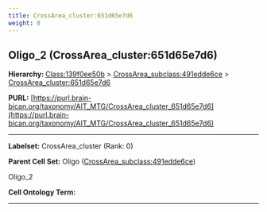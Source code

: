 ```yaml
---
title: CrossArea_cluster:651d65e7d6
weight: 8
---
```

## Oligo_2 (CrossArea_cluster:651d65e7d6)
<b>Hierarchy: </b>
[Class:139f0ee50b](../Class_139f0ee50b) >
[CrossArea_subclass:491edde6ce](../CrossArea_subclass_491edde6ce) >
[CrossArea_cluster:651d65e7d6](../CrossArea_cluster_651d65e7d6)

**PURL:** [https://purl.brain-bican.org/taxonomy/AIT_MTG/CrossArea_cluster_651d65e7d6](https://purl.brain-bican.org/taxonomy/AIT_MTG/CrossArea_cluster_651d65e7d6)

---


**Labelset:** CrossArea_cluster (Rank: 0)

**Parent Cell Set:** Oligo ([CrossArea_subclass:491edde6ce](../CrossArea_subclass_491edde6ce))

Oligo_2


**Cell Ontology Term:** 

[MARKER GENES.]: #


---

[TRANSFERRED ANNOTATIONS.]: #


[AUTHOR ANNOTATION FIELDS.]: #

